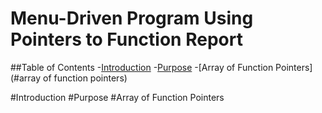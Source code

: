 # Menu-Driven Program Using Pointers to Function Report

##Table of Contents
-[Introduction](#introduction)
-[Purpose](#purpose)
-[Array of Function Pointers](#array of function pointers)



#Introduction
#Purpose
#Array of Function Pointers
